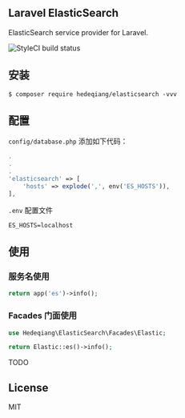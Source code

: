 Laravel ElasticSearch
---

ElasticSearch service provider for Laravel.

![StyleCI build status](https://github.styleci.io/repos/318086568/shield) 

## 安装

```shell
$ composer require hedeqiang/elasticsearch -vvv
```

## 配置

`config/database.php` 添加如下代码：
```php
.
.
.
'elasticsearch' => [
    'hosts' => explode(',', env('ES_HOSTS')),
],
```
`.env` 配置文件
```
ES_HOSTS=localhost
```

## 使用
### 服务名使用
```php
return app('es')->info();
```
### Facades 门面使用
```php
use Hedeqiang\ElasticSearch\Facades\Elastic;

return Elastic::es()->info();
```

TODO

## License

MIT
